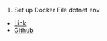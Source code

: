 1) Set up Docker File dotnet env 
- [Link](https://medium.com/swlh/containerize-asp-net-core-3-1-with-docker-c5e1acabba21)
- [Github](https://github.com/therealjordanlee/Core3Api/blob/master/Dockerfile)


